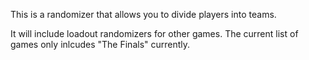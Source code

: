 This is a randomizer that allows you to divide players into teams.

It will include loadout randomizers for other games. The current list of games only inlcudes "The Finals" currently.
